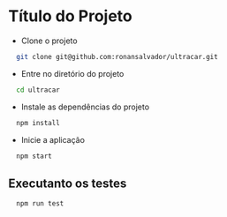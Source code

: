 # Título do Projeto


- Clone o projeto

```bash
  git clone git@github.com:ronansalvador/ultracar.git
```

- Entre no diretório do projeto

```bash
  cd ultracar
```

- Instale as dependências do projeto

```bash
  npm install
```

- Inicie a aplicação

```bash
  npm start
```

## Executanto os testes
```bash
  npm run test
```